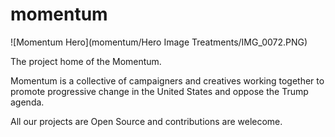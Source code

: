 # momentum
![Momentum Hero](momentum/Hero Image Treatments/IMG_0072.PNG)

The project home of the Momentum.

Momentum is a collective of campaigners and creatives working together to promote progressive change in the United States and oppose the Trump agenda.

All our projects are Open Source and contributions are welecome.
